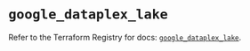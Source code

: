# `google_dataplex_lake`

Refer to the Terraform Registry for docs: [`google_dataplex_lake`](https://registry.terraform.io/providers/hashicorp/google/5.36.0/docs/resources/dataplex_lake).
